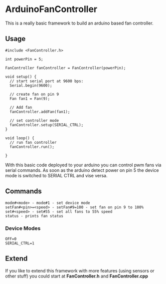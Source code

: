 # ArduinoFanController

This is a really basic framework to build an arduino based fan controller.

## Usage
```
#include <FanController.h>

int powerPin = 5;

FanController fanController = FanController(powerPin);

void setup() {
  // start serial port at 9600 bps:
  Serial.begin(9600);

  // create fan on pin 9
  Fan fan1 = Fan(9);

  // Add fan 	
  fanController.addFan(fan1);

  // set controller mode
  fanController.setup(SERIAL_CTRL);
}

void loop() {
  // run fan controller
  fanController.run();

}
```

With this basic code deployed to your arduino you can control pwm fans via serial commands.
As soon as the arduino detect power on pin 5 the device mode is switched to SERIAL CTRL and vise versa.

## Commands

```
mode#<mode> - mode#1 - set device mode
setFan#<pin>=<speed> - setFan#9=100 - set fan on pin 9 to 100%
set#<speed> - set#55 - set all fans to 55% speed
status - prints fan status
```


### Device Modes

```
OFF=0
SERIAL_CTRL=1
```

## Extend
If you like to extend this framework with more features (using sensors or other stuff) you could start at **FanController.h** and **FanController.cpp**
